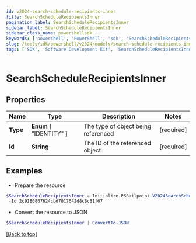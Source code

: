```yaml
---
id: v2024-search-schedule-recipients-inner
title: SearchScheduleRecipientsInner
pagination_label: SearchScheduleRecipientsInner
sidebar_label: SearchScheduleRecipientsInner
sidebar_class_name: powershellsdk
keywords: ['powershell', 'PowerShell', 'sdk', 'SearchScheduleRecipientsInner', 'V2024SearchScheduleRecipientsInner'] 
slug: /tools/sdk/powershell/v2024/models/search-schedule-recipients-inner
tags: ['SDK', 'Software Development Kit', 'SearchScheduleRecipientsInner', 'V2024SearchScheduleRecipientsInner']
---
```



# SearchScheduleRecipientsInner

## Properties

Name | Type | Description | Notes
------------ | ------------- | ------------- | -------------
**Type** |  **Enum** [  "IDENTITY" ] | The type of object being referenced | [required]
**Id** | **String** | The ID of the referenced object | [required]

## Examples

- Prepare the resource
```powershell
$SearchScheduleRecipientsInner = Initialize-PSSailpoint.V2024SearchScheduleRecipientsInner  -Type IDENTITY `
 -Id 2c9180867624cbd7017642d8c8c81f67
```

- Convert the resource to JSON
```powershell
$SearchScheduleRecipientsInner | ConvertTo-JSON
```


[[Back to top]](#) 

